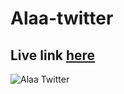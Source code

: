 # Alaa-twitter
## Live link [here](https://alaa521.github.io/Alaa-twitter/)

![Alaa Twitter](https://user-images.githubusercontent.com/76689888/212466394-dfff948c-4ab8-4076-9776-567cf66fd32d.jpg)
